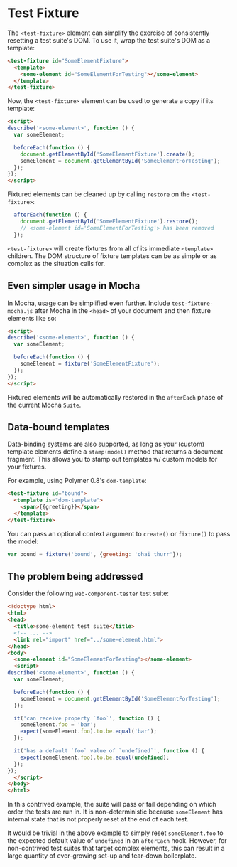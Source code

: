 # Test Fixture

The `<test-fixture>` element can simplify the exercise of consistently
resetting a test suite's DOM. To use it, wrap the test suite's DOM as a template:

```html
<test-fixture id="SomeElementFixture">
  <template>
    <some-element id="SomeElementForTesting"></some-element>
  </template>
</test-fixture>
```

Now, the `<test-fixture>` element can be used to generate a copy if its
template:

```html
<script>
describe('<some-element>', function () {
  var someElement;

  beforeEach(function () {
    document.getElementById('SomeElementFixture').create();
    someElement = document.getElementById('SomeElementForTesting');
  });
});
</script>
```

Fixtured elements can be cleaned up by calling `restore` on the `<test-fixture>`:

```javascript
  afterEach(function () {
    document.getElementById('SomeElementFixture').restore();
    // <some-element id='SomeElementForTesting'> has been removed
  });
```

`<test-fixture>` will create fixtures from all of its immediate `<template>`
children. The DOM structure of fixture templates can be as simple or as complex
as the situation calls for.

## Even simpler usage in Mocha

In Mocha, usage can be simplified even further. Include `test-fixture-mocha.js`
after Mocha in the `<head>` of your document and then fixture elements like so:

```html
<script>
describe('<some-element>', function () {
  var someElement;

  beforeEach(function () {
    someElement = fixture('SomeElementFixture');
  });
});
</script>
```

Fixtured elements will be automatically restored in the `afterEach` phase of the
current Mocha `Suite`.

## Data-bound templates

Data-binding systems are also supported, as long as your (custom) template
elements define a `stamp(model)` method that returns a document fragment. This
allows you to stamp out templates w/ custom models for your fixtures.

For example, using Polymer 0.8's `dom-template`:

```html
<test-fixture id="bound">
  <template is="dom-template">
    <span>{{greeting}}</span>
  </template>
</test-fixture>
```

You can pass an optional context argument to `create()` or `fixture()` to pass
the model:

```js
var bound = fixture('bound', {greeting: 'ohai thurr'});
```

## The problem being addressed

Consider the following `web-component-tester` test suite:

```html
<!doctype html>
<html>
<head>
  <title>some-element test suite</title>
  <!-- ... -->
  <link rel="import" href="../some-element.html">
</head>
<body>
  <some-element id="SomeElementForTesting"></some-element>
  <script>
describe('<some-element>', function () {
  var someElement;

  beforeEach(function () {
    someElement = document.getElementById('SomeElementForTesting');
  });

  it('can receive property `foo`', function () {
    someElement.foo = 'bar';
    expect(someElement.foo).to.be.equal('bar');
  });

  it('has a default `foo` value of `undefined`', function () {
    expect(someElement.foo).to.be.equal(undefined);
  });
});
  </script>
</body>
</html>
```

In this contrived example, the suite will pass or fail depending on which order
the tests are run in. It is non-deterministic because `someElement` has
internal state that is not properly reset at the end of each test.

It would be trivial in the above example to simply reset `someElement.foo` to
the expected default value of `undefined` in an `afterEach` hook. However, for
non-contrived test suites that target complex elements, this can result in a
large quantity of ever-growing set-up and tear-down boilerplate.
